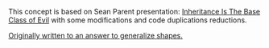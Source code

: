 This concept is based on Sean Parent presentation: [Inheritance Is The Base Class of Evil](https://channel9.msdn.com/Events/GoingNative/2013/Inheritance-Is-The-Base-Class-of-Evil) with some modifications and code duplications reductions.

[Originally written to an answer to generalize shapes.](https://stackoverflow.com/a/63077878/8038186)